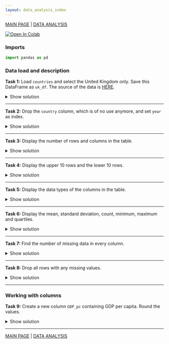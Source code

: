 ```yaml
---
layout: data_analysis_index
---
```


[MAIN PAGE](https://soukupmarek-edin.github.io/) | [DATA ANALYSIS](https://soukupmarek-edin.github.io/data_analysis/data_analysis_main.html)

[![Open In Colab](https://colab.research.google.com/assets/colab-badge.svg)](https://colab.research.google.com/drive/1z_S9y6VA5M3uab2UZJNhrPaUSsMbA2VZ?usp=sharing)

### Imports

```python
import pandas as pd
```

### Data load and description

**Task 1:** Load `countries` and select the United Kingdom only. Save this DataFrame as `uk_df`. The source of the data is 
[HERE](https://raw.githubusercontent.com/soukupmarek-edin/soukupmarek-edin.github.io/main/data_analysis/data/countries.csv).

<details>
  <summary>Show solution</summary>
  
  ```python
source = "https://raw.githubusercontent.com/soukupmarek-edin/soukupmarek-edin.github.io/main/data_analysis/data/countries.csv"

# option 1
uk_df = pd.read_csv(source, index_col='country').loc["United Kingdom"].reset_index()

# option 2
uk_df = pd.read_csv(source).query("country == 'United Kingdom'")

# option 3
uk_df = pd.read_csv(source)
uk_df = uk_df[uk_df['country']=='United Kingdom']
  ```
  
</details>

* * *

**Task 2:** Drop the `country` column, which is of no use anymore, and set `year` as index.

<details>
  <summary>Show solution</summary>
  
  ```python
uk_df = uk_df.drop('country', 1).set_index('year')
  ```
  
</details>

* * *

**Task 3:** Display the number of rows and columns in the table.

<details>
  <summary>Show solution</summary>
  
  ```python
uk_df.shape
  ```
  
</details>

* * *

**Task 4:** Display the upper 10 rows and the lower 10 rows.

<details>
  <summary>Show solution</summary>
  
  ```python
print(uk_df.head())
print(uk_df.tail())
  ```
  
</details>

* * *

**Task 5:** Display the data types of the columns in the table.

<details>
  <summary>Show solution</summary>
  
  ```python
uk_df.info()
  ```
  
</details>

* * *

**Task 6:** Display the mean, standard deviation, count, minimum, maximum and quartiles.

<details>
  <summary>Show solution</summary>
  
  ```python
uk_df.describe()
  ```
  
</details>

* * *

**Task 7:** Find the number of missing data in every column.

<details>
  <summary>Show solution</summary>
  
  ```python
uk_df.isna().sum()
  ```
  
</details>

* * *

**Task 8:** Drop all rows with any missing values.

<details>
  <summary>Show solution</summary>
  
  ```python
uk_df.dropna(inplace=True)
  ```
  
</details>

* * *

### Working with columns

**Task 9:** Create a new column `GDP_pc` containing GDP per capita. Round the values.

<details>
  <summary>Show solution</summary>
  
  ```python
# option 1
uk_df['GDP_pc'] = uk_df['GDP'] / uk_df['population']

# option 2
uk_df = uk_df.assign(GDP_pc = uk_df.GDP / uk_df.population)

# rounding
uk_df['GDP_pc'] = uk_df['GDP_pc'].round()
  ```
  
</details>

* * *


[MAIN PAGE](https://soukupmarek-edin.github.io/) | [DATA ANALYSIS](https://soukupmarek-edin.github.io/data_analysis/data_analysis_main.html)











